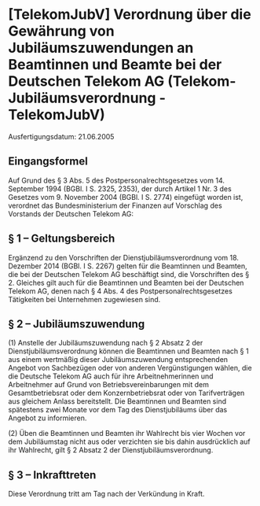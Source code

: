 # [TelekomJubV] Verordnung über die Gewährung von Jubiläumszuwendungen an Beamtinnen und Beamte bei der Deutschen Telekom AG  (Telekom-Jubiläumsverordnung - TelekomJubV)

Ausfertigungsdatum: 21.06.2005

 

## Eingangsformel

Auf Grund des § 3 Abs. 5 des Postpersonalrechtsgesetzes vom 14. September 1994 (BGBl. I S. 2325, 2353), der durch Artikel 1 Nr. 3 des Gesetzes vom 9. November 2004 (BGBl. I S. 2774) eingefügt worden ist, verordnet das Bundesministerium der Finanzen auf Vorschlag des Vorstands der Deutschen Telekom AG:


## § 1 – Geltungsbereich

Ergänzend zu den Vorschriften der Dienstjubiläumsverordnung vom 18. Dezember 2014 (BGBl. I S. 2267) gelten für die Beamtinnen und Beamten, die bei der Deutschen Telekom AG beschäftigt sind, die Vorschriften des § 2. Gleiches gilt auch für die Beamtinnen und Beamten bei der Deutschen Telekom AG, denen nach § 4 Abs. 4 des Postpersonalrechtsgesetzes Tätigkeiten bei Unternehmen zugewiesen sind.


## § 2 – Jubiläumszuwendung

(1) Anstelle der Jubiläumszuwendung nach § 2 Absatz 2 der Dienstjubiläumsverordnung können die Beamtinnen und Beamten nach § 1 aus einem wertmäßig dieser Jubiläumszuwendung entsprechenden Angebot von Sachbezügen oder von anderen Vergünstigungen wählen, die die Deutsche Telekom AG auch für ihre Arbeitnehmerinnen und Arbeitnehmer auf Grund von Betriebsvereinbarungen mit dem Gesamtbetriebsrat oder dem Konzernbetriebsrat oder von Tarifverträgen aus gleichem Anlass bereitstellt. Die Beamtinnen und Beamten sind spätestens zwei Monate vor dem Tag des Dienstjubiläums über das Angebot zu informieren.

(2) Üben die Beamtinnen und Beamten ihr Wahlrecht bis vier Wochen vor dem Jubiläumstag nicht aus oder verzichten sie bis dahin ausdrücklich auf ihr Wahlrecht, gilt § 2 Absatz 2 der Dienstjubiläumsverordnung.


## § 3 – Inkrafttreten

Diese Verordnung tritt am Tag nach der Verkündung in Kraft.
